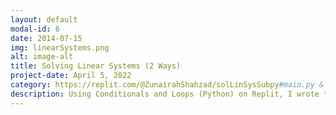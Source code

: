 ```yaml
---
layout: default
modal-id: 6
date: 2014-07-15
img: linearSystems.png
alt: image-alt
title: Solving Linear Systems (2 Ways)
project-date: April 5, 2022
category: https://replit.com/@ZunairahShahzad/solLinSysSubpy#main.py & https://replit.com/@ZunairahShahzad/solLinSysElipy#main.py
description: Using Conditionals and Loops (Python) on Replit, I wrote two different programs to solve a linear system. One program solves by using substitution and the other solves by elimination. First program, Solving Linear Systems by Substitution, uses a pair of equations in the form of y = Ax + B and y = Cx + D. The program displays a welcome message and prompts the user to enter values of A, B, C and D which can be any four numbers. Using the algorithm and the substitution method, the program outputs whether the system of linear equations has a single solution (and if so, which one), no solutions (parallel lines), or infinite solutions (same line). Second program, Solving by Elimination, uses a pair of equations in the form of Ax + By = C and Dx + Ey = F. The program displays a welcome message and prompts the user to enter the values of A, B, C, D, E, and F which can be any six numbers. Using an algorithm and the elimination method, the program outputs whether the system of linear equations has a single solution, no solution (parallel lines) or infinite solution (same line).
---
```


